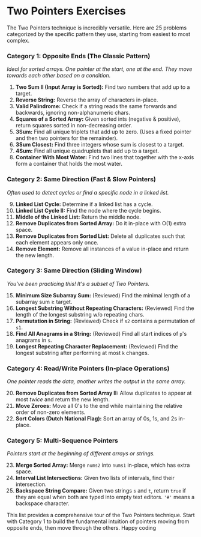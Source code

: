 # Two Pointers Exercises

The Two Pointers technique is incredibly versatile. Here are 25 problems categorized by the specific pattern they use, starting from easiest to most complex.

### Category 1: Opposite Ends (The Classic Pattern)
*Ideal for sorted arrays. One pointer at the start, one at the end. They move towards each other based on a condition.*

1.  **Two Sum II (Input Array is Sorted):** Find two numbers that add up to a target.
2.  **Reverse String:** Reverse the array of characters in-place.
3.  **Valid Palindrome:** Check if a string reads the same forwards and backwards, ignoring non-alphanumeric chars.
4.  **Squares of a Sorted Array:** Given sorted ints (negative & positive), return squares sorted in non-decreasing order.
5.  **3Sum:** Find all unique triplets that add up to zero. (Uses a fixed pointer and then two pointers for the remainder).
6.  **3Sum Closest:** Find three integers whose sum is closest to a target.
7.  **4Sum:** Find all unique quadruplets that add up to a target.
8.  **Container With Most Water:** Find two lines that together with the x-axis form a container that holds the most water.

### Category 2: Same Direction (Fast & Slow Pointers)
*Often used to detect cycles or find a specific node in a linked list.*

9.  **Linked List Cycle:** Determine if a linked list has a cycle.
10. **Linked List Cycle II:** Find the node where the cycle begins.
11. **Middle of the Linked List:** Return the middle node.
12. **Remove Duplicates from Sorted Array:** Do it in-place with O(1) extra space.
13. **Remove Duplicates from Sorted List:** Delete all duplicates such that each element appears only once.
14. **Remove Element:** Remove all instances of a value in-place and return the new length.

### Category 3: Same Direction (Sliding Window)
*You've been practicing this! It's a subset of Two Pointers.*

15. **Minimum Size Subarray Sum:** (Reviewed) Find the minimal length of a subarray sum ≥ target.
16. **Longest Substring Without Repeating Characters:** (Reviewed) Find the length of the longest substring w/o repeating chars.
17. **Permutation in String:** (Reviewed) Check if `s2` contains a permutation of `s1`.
18. **Find All Anagrams in a String:** (Reviewed) Find all start indices of `p`'s anagrams in `s`.
19. **Longest Repeating Character Replacement:** (Reviewed) Find the longest substring after performing at most `k` changes.

### Category 4: Read/Write Pointers (In-place Operations)
*One pointer reads the data, another writes the output in the same array.*

20. **Remove Duplicates from Sorted Array II:** Allow duplicates to appear at most *twice* and return the new length.
21. **Move Zeroes:** Move all 0's to the end while maintaining the relative order of non-zero elements.
22. **Sort Colors (Dutch National Flag):** Sort an array of 0s, 1s, and 2s in-place.

### Category 5: Multi-Sequence Pointers
*Pointers start at the beginning of different arrays or strings.*

23. **Merge Sorted Array:** Merge `nums2` into `nums1` in-place, which has extra space.
24. **Interval List Intersections:** Given two lists of intervals, find their intersection.
25. **Backspace String Compare:** Given two strings `s` and `t`, return `true` if they are equal when both are typed into empty text editors. `'#'` means a backspace character.

This list provides a comprehensive tour of the Two Pointers technique. Start with Category 1 to build the fundamental intuition of pointers moving from opposite ends, then move through the others. Happy coding